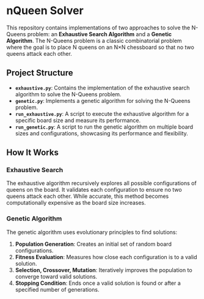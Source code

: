 # nQueen Solver

This repository contains implementations of two approaches to solve the N-Queens problem: an **Exhaustive Search Algorithm** and a **Genetic Algorithm**. The N-Queens problem is a classic combinatorial problem where the goal is to place N queens on an N×N chessboard so that no two queens attack each other.

## Project Structure

- **`exhaustive.py`**: Contains the implementation of the exhaustive search algorithm to solve the N-Queens problem.
- **`genetic.py`**: Implements a genetic algorithm for solving the N-Queens problem.
- **`run_exhaustive.py`**: A script to execute the exhaustive algorithm for a specific board size and measure its performance.
- **`run_genetic.py`**: A script to run the genetic algorithm on multiple board sizes and configurations, showcasing its performance and flexibility.

## How It Works

### Exhaustive Search
The exhaustive algorithm recursively explores all possible configurations of queens on the board. It validates each configuration to ensure no two queens attack each other. While accurate, this method becomes computationally expensive as the board size increases.

### Genetic Algorithm
The genetic algorithm uses evolutionary principles to find solutions:
1. **Population Generation**: Creates an initial set of random board configurations.
2. **Fitness Evaluation**: Measures how close each configuration is to a valid solution.
3. **Selection, Crossover, Mutation**: Iteratively improves the population to converge toward valid solutions.
4. **Stopping Condition**: Ends once a valid solution is found or after a specified number of generations.


